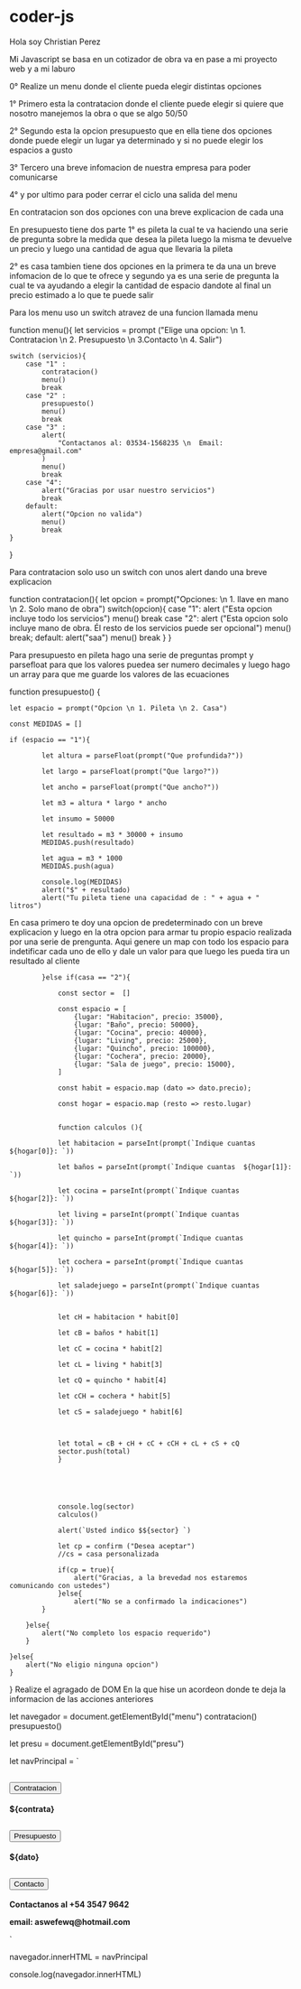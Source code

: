# coder-js

Hola soy Christian Perez

Mi Javascript se basa en un cotizador de obra va en pase a mi proyecto web y a mi laburo 

0° Realize un menu donde el cliente pueda elegir distintas opciones 

1° Primero esta la contratacion donde el cliente puede elegir si quiere que nosotro manejemos la obra o que se algo 50/50

2° Segundo esta la opcion presupuesto que en ella tiene dos opciones donde puede elegir un lugar ya determinado y si no puede elegir los espacios a gusto

3° Tercero una breve infomacion de nuestra empresa para poder comunicarse

4° y por ultimo para poder cerrar el ciclo una salida del menu

En contratacion son dos opciones con una breve explicacion de cada una 

En presupuesto tiene dos parte
1° es pileta la cual te va haciendo una serie de pregunta sobre la medida que desea la pileta 
luego la misma te devuelve un precio y luego una cantidad de agua que llevaria la pileta

2° es casa tambien tiene dos opciones en la primera te da una un breve infomacion de lo que te ofrece 
y segundo ya es una serie de pregunta la cual te va ayudando a elegir la cantidad de espacio dandote al final un precio estimado a lo que te puede salir 

Para los menu uso un switch atravez de una funcion llamada menu

function menu(){
    let servicios = prompt ("Elige una opcion: \n 1. Contratacion \n 2. Presupuesto \n 3.Contacto \n 4. Salir")

    switch (servicios){
        case "1" :
            contratacion()
            menu()
            break
        case "2" :
            presupuesto()
            menu()
            break
        case "3" :
            alert(
                "Contactanos al: 03534-1568235 \n  Email: empresa@gmail.com" 
            )
            menu()
            break
        case "4":
            alert("Gracias por usar nuestro servicios")
            break
        default:
            alert("Opcion no valida")
            menu()
            break
    }
}

Para contratacion solo uso un switch con unos alert dando una breve explicacion

function contratacion(){
    let opcion = prompt("Opciones: \n 1. llave en mano \n 2. Solo mano de obra")
    switch(opcion){
        case "1":
            alert ("Esta opcion incluye todo los servicios")
            menu()
            break
        case "2":
            alert ("Esta opcion solo incluye mano de obra. Él resto de los servicios puede ser opcional")
            menu()
            break;
        default:
            alert("saa")
            menu()
            break
}
}

Para presupuesto en pileta hago una serie de preguntas prompt y parsefloat para que los valores puedea ser numero decimales
y luego hago un array para que me guarde los valores de las ecuaciones 

function presupuesto() {
    

    let espacio = prompt("Opcion \n 1. Pileta \n 2. Casa") 

    const MEDIDAS = []

    if (espacio == "1"){

            let altura = parseFloat(prompt("Que profundida?"))
    
            let largo = parseFloat(prompt("Que largo?"))
    
            let ancho = parseFloat(prompt("Que ancho?"))
    
            let m3 = altura * largo * ancho
            
            let insumo = 50000
            
            let resultado = m3 * 30000 + insumo
            MEDIDAS.push(resultado)

            let agua = m3 * 1000
            MEDIDAS.push(agua)
  
            console.log(MEDIDAS)
            alert("$" + resultado)
            alert("Tu pileta tiene una capacidad de : " + agua + " litros")

En casa primero te doy una opcion de predeterminado con un breve explicacion y luego en la otra opcion
para armar tu propio espacio realizada por una serie de prengunta. Aqui genere un map con todo los espacio para indetificar 
cada uno de ello y dale un valor para que luego les pueda tira un resultado al cliente

            }else if(casa == "2"){

                const sector =  []

                const espacio = [
                    {lugar: "Habitacion", precio: 35000},
                    {lugar: "Baño", precio: 50000},
                    {lugar: "Cocina", precio: 40000},
                    {lugar: "Living", precio: 25000},
                    {lugar: "Quincho", precio: 100000},
                    {lugar: "Cochera", precio: 20000},
                    {lugar: "Sala de juego", precio: 15000},
                ]

                const habit = espacio.map (dato => dato.precio);

                const hogar = espacio.map (resto => resto.lugar)
        

                function calculos (){
                    
                let habitacion = parseInt(prompt(`Indique cuantas  ${hogar[0]}: `))

                let baños = parseInt(prompt(`Indique cuantas  ${hogar[1]}: `))
               
                let cocina = parseInt(prompt(`Indique cuantas  ${hogar[2]}: `))
               
                let living = parseInt(prompt(`Indique cuantas  ${hogar[3]}: `))
               
                let quincho = parseInt(prompt(`Indique cuantas  ${hogar[4]}: `))
               
                let cochera = parseInt(prompt(`Indique cuantas  ${hogar[5]}: `))
              
                let saladejuego = parseInt(prompt(`Indique cuantas  ${hogar[6]}: `))
                               

                let cH = habitacion * habit[0]
                
                let cB = baños * habit[1]

                let cC = cocina * habit[2]

                let cL = living * habit[3]
               
                let cQ = quincho * habit[4]
                
                let cCH = cochera * habit[5]
               
                let cS = saladejuego * habit[6]
               


                let total = cB + cH + cC + cCH + cL + cS + cQ
                sector.push(total)
                }
       
                



                console.log(sector)
                calculos()

                alert(`Usted indico $${sector} `)

                let cp = confirm ("Desea aceptar")
                //cs = casa personalizada
          
                if(cp = true){      
                    alert("Gracias, a la brevedad nos estaremos comunicando con ustedes")
                }else{
                    alert("No se a confirmado la indicaciones")      
            }

        }else{
            alert("No completo los espacio requerido")
        }
       
    }else{
        alert("No eligio ninguna opcion")
    }
    
}
Realize el agragado de DOM
En la que hise un acordeon donde te deja la informacion de las acciones anteriores

let navegador = document.getElementById("menu")
contratacion()
presupuesto()

let presu = document.getElementById("presu")



let navPrincipal = `<div class="accordion-item">
<h2 class="accordion-header" id="headingOne">
  <button class="accordion-button" type="button" data-bs-toggle="collapse" data-bs-target="#collapseOne" aria-expanded="true" aria-controls="collapseOne ">
    Contratacion
  </button>
</h2>
<div id="collapseOne" class="accordion-collapse collapse show" aria-labelledby="headingOne" data-bs-parent="#accordionExample">
  <div class="accordion-body">
    <strong >${contrata} </strong> 
  </div>
</div>
</div>
<div class="accordion-item">
<h2 class="accordion-header" id="headingTwo">
  <button class="accordion-button collapsed" type="button" data-bs-toggle="collapse" data-bs-target="#collapseTwo" aria-expanded="false" aria-controls="collapseTwo ">
    Presupuesto
  </button>
</h2>
<div id="collapseTwo" class="accordion-collapse collapse" aria-labelledby="headingTwo" data-bs-parent="#accordionExample">
  <div class="accordion-body">
    <strong>${dato}</strong>
  </div>
</div>
</div>
<div class="accordion-item">
<h2 class="accordion-header" id="headingThree">
  <button class="accordion-button collapsed" type="button" data-bs-toggle="collapse" data-bs-target="#collapseThree" aria-expanded="false" aria-controls="collapseThree">
    Contacto
  </button>
</h2>
<div id="collapseThree" class="accordion-collapse collapse" aria-labelledby="headingThree" data-bs-parent="#accordionExample">
  <div class="accordion-body">
    <strong><p>Contactanos al +54 3547 9642</p>
    <p>email: aswefewq@hotmail.com</p></strong> 
  </div>
</div>
</div> `

navegador.innerHTML = navPrincipal 

console.log(navegador.innerHTML)


